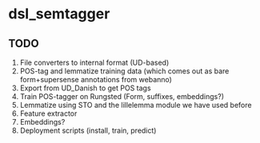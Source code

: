 # dsl_semtagger
## TODO
1. File converters to internal format (UD-based)
2. POS-tag and lemmatize training data (which comes out as bare form+supersense annotations from webanno)
  1. Export from UD_Danish to get POS tags
  2. Train POS-tagger on Rungsted (Form, suffixes, embeddings?)
  3. Lemmatize using STO and the lillelemma module we have used before
3. Feature extractor
  1. Embeddings?
5. Deployment scripts (install, train, predict)
